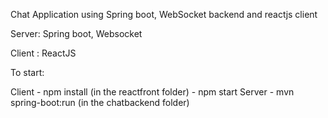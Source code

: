 Chat Application using Spring boot, WebSocket backend and reactjs client

Server: Spring boot, Websocket

Client : ReactJS

To start:

Client
    - npm install (in the reactfront folder)
    - npm start
Server
    - mvn spring-boot:run (in the chatbackend folder)
